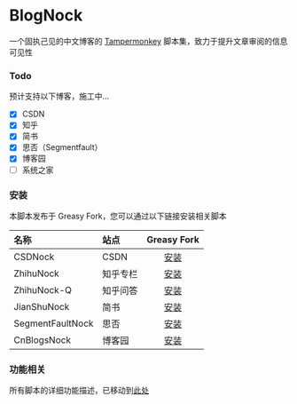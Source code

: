 # BlogNock

一个固执己见的中文博客的 [Tampermonkey](https://github.com/search?q=Tampermonkey&type=repositories) 脚本集，致力于提升文章审阅的信息可见性

### Todo

预计支持以下博客，施工中...

- [x] CSDN
- [x] 知乎
- [x] 简书
- [x] 思否（Segmentfault）
- [x] 博客园
- [ ] 系统之家

### 安装

本脚本发布于 Greasy Fork，您可以通过以下链接安装相关脚本

| 名称             | 站点     |                             Greasy Fork                              |
| :--------------- | :------- | :------------------------------------------------------------------: |
| CSDNock          | CSDN     |     [安装](https://greasyfork.org/zh-CN/scripts/493011-csdnock)      |
| ZhihuNock        | 知乎专栏 |    [安装](https://greasyfork.org/zh-CN/scripts/493979-zhihunock)     |
| ZhihuNock-Q      | 知乎问答 |   [安装](https://greasyfork.org/zh-CN/scripts/494300-zhihunock-q)    |
| JianShuNock      | 简书     |   [安装](https://greasyfork.org/zh-CN/scripts/494159-jianshunock)    |
| SegmentFaultNock | 思否     | [安装](https://greasyfork.org/zh-CN/scripts/494376-segmentfaultnock) |
| CnBlogsNock      | 博客园   |   [安装](https://greasyfork.org/zh-CN/scripts/494487-cnblogsnock)    |

### 功能相关

所有脚本的详细功能描述，已移动到[此处](https://github.com/Exisi/BlogNock/tree/main/nock/README.md)
